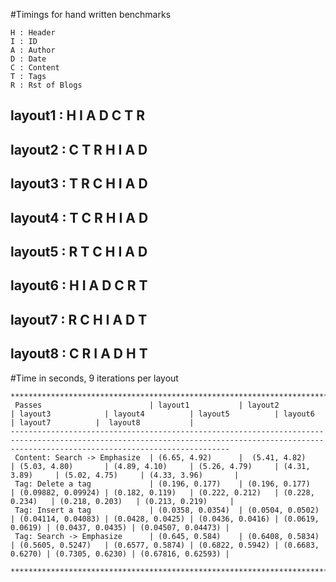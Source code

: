 #Timings for hand written benchmarks

```
H : Header 
I : ID 
A : Author 
D : Date 
C : Content 
T : Tags
R : Rst of Blogs 
```

## layout1 :  H I A D C T R
## layout2 :  C T R H I A D
## layout3 :  T R C H I A D 
## layout4 :  T C R H I A D
## layout5 :  R T C H I A D
## layout6 :  H I A D C R T
## layout7 :  R C H I A D T
## layout8 :  C R I A D H T  

#Time in seconds, 9 iterations per layout

```
*********************************************************************************************************************************************************************************************
 Passes                        | layout1           | layout2          | layout3            | layout4          | layout5          | layout6          | layout7          |  layout8           |
---------------------------------------------------------------------------------------------------------------------------------------------------------------------------------------------
 Content: Search -> Emphasize  | (6.65, 4.92)      |  (5.41, 4.82)    | (5.03, 4.80)       | (4.89, 4.10)     | (5.26, 4.79)     | (4.31, 3.89)     | (5.02, 4.75)     | (4.33, 3.96)       |  
 Tag: Delete a tag             | (0.196, 0.177)    | (0.196, 0.177)   | (0.09882, 0.09924) | (0.182, 0.119)   | (0.222, 0.212)   | (0.228, 0.234)   | (0.218, 0.203)   | (0.213, 0.219)     |
 Tag: Insert a tag             | (0.0358, 0.0354)  | (0.0504, 0.0502) | (0.04114, 0.04083) | (0.0428, 0.0425) | (0.0436, 0.0416) | (0.0619, 0.0619) | (0.0437, 0.0435) | (0.04507, 0.04473) |
 Tag: Search -> Emphasize      | (0.645, 0.584)    | (0.6408, 0.5834) | (0.5605, 0.5247)   | (0.6577, 0.5874) | (0.6822, 0.5942) | (0.6683, 0.6270) | (0.7305, 0.6230) | (0.67816, 0.62593) |
 ********************************************************************************************************************************************************************************************
```
